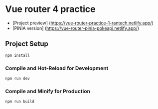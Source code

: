 # Vue router 4 practice

- [Project preview] (https://vue-router-practice-1-rantech.netlify.app/)
- [PINIA version] (https://vue-router-pinia-pokeapi.netlify.app/)

## Project Setup

```sh
npm install
```

### Compile and Hot-Reload for Development

```sh
npm run dev
```

### Compile and Minify for Production

```sh
npm run build
```
